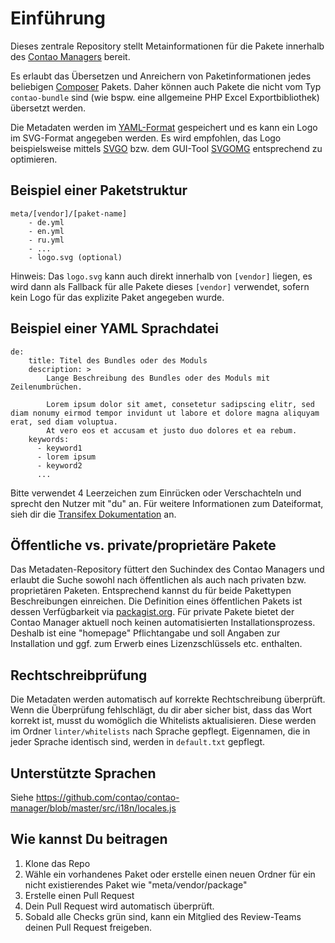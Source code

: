 # Einführung

Dieses zentrale Repository stellt Metainformationen für die Pakete innerhalb des [Contao Managers][3] bereit.

Es erlaubt das Übersetzen und Anreichern von Paketinformationen jedes beliebigen [Composer][1] Pakets. Daher können
auch Pakete die nicht vom Typ `contao-bundle` sind (wie bspw. eine allgemeine PHP Excel Exportbibliothek) übersetzt
werden.

Die Metadaten werden im [YAML-Format][4] gespeichert und es kann ein Logo im SVG-Format angegeben werden. Es wird 
empfohlen, das Logo beispielsweise mittels [SVGO][6] bzw. dem GUI-Tool [SVGOMG][7] entsprechend zu optimieren.

## Beispiel einer Paketstruktur

```
meta/[vendor]/[paket-name]
    - de.yml
    - en.yml
    - ru.yml
    - ...
    - logo.svg (optional)
```

Hinweis: Das `logo.svg` kann auch direkt innerhalb von `[vendor]` liegen, es wird dann als Fallback für alle Pakete
dieses `[vendor]` verwendet, sofern kein Logo für das explizite Paket angegeben wurde.

## Beispiel einer YAML Sprachdatei

```
de:
    title: Titel des Bundles oder des Moduls
    description: >
        Lange Beschreibung des Bundles oder des Moduls mit Zeilenumbrüchen.

        Lorem ipsum dolor sit amet, consetetur sadipscing elitr, sed diam nonumy eirmod tempor invidunt ut labore et dolore magna aliquyam erat, sed diam voluptua.
        At vero eos et accusam et justo duo dolores et ea rebum.
    keywords:
      - keyword1
      - lorem ipsum
      - keyword2
      ...
```

Bitte verwendet 4 Leerzeichen zum Einrücken oder Verschachteln und sprecht den Nutzer mit "du" an.
Für weitere Informationen zum Dateiformat, sieh dir die [Transifex Dokumentation][2] an.

## Öffentliche vs. private/proprietäre Pakete

Das Metadaten-Repository füttert den Suchindex des Contao Managers und erlaubt die Suche sowohl nach öffentlichen als auch
nach privaten bzw. proprietären Paketen. Entsprechend kannst du für beide Pakettypen Beschreibungen einreichen. Die
Definition eines öffentlichen Pakets ist dessen Verfügbarkeit via [packagist.org][5]. Für private Pakete bietet der 
Contao Manager aktuell noch keinen automatisierten Installationsprozess. Deshalb ist eine "homepage" Pflichtangabe
und soll Angaben zur Installation und ggf. zum Erwerb eines Lizenzschlüssels etc. enthalten.

## Rechtschreibprüfung

Die Metadaten werden automatisch auf korrekte Rechtschreibung überprüft. Wenn die Überprüfung fehlschlägt, du dir aber sicher bist, 
dass das Wort korrekt ist, musst du womöglich die Whitelists aktualisieren. Diese werden im Ordner `linter/whitelists` nach Sprache 
gepflegt. Eigennamen, die in jeder Sprache identisch sind, werden in `default.txt` gepflegt.

## Unterstützte Sprachen

Siehe https://github.com/contao/contao-manager/blob/master/src/i18n/locales.js

## Wie kannst Du beitragen

1. Klone das Repo
2. Wähle ein vorhandenes Paket oder erstelle einen neuen Ordner für ein nicht existierendes Paket wie "meta/vendor/package"
3. Erstelle einen Pull Request
4. Dein Pull Request wird automatisch überprüft.
5. Sobald alle Checks grün sind, kann ein Mitglied des Review-Teams deinen Pull Request freigeben.


[1]: https://getcomposer.org
[2]: https://docs.transifex.com/formats/yaml
[3]: https://github.com/contao/contao-manager
[4]: http://yaml.org
[5]: https://packagist.org
[6]: https://github.com/svg/svgo
[7]: https://jakearchibald.github.io/svgomg/

